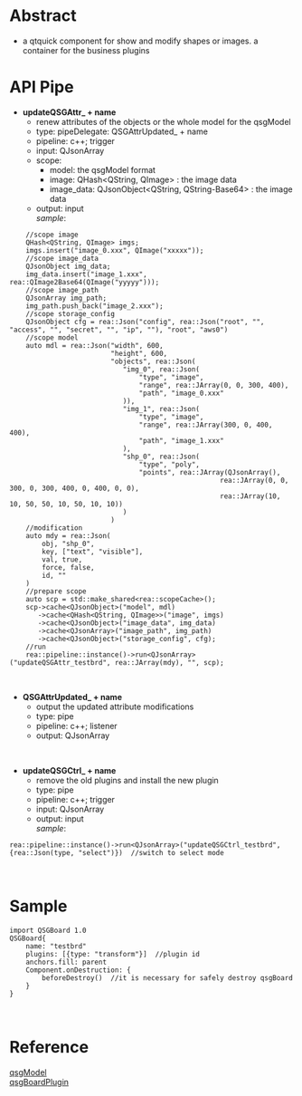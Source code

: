 # Abstract
* a qtquick component for show and modify shapes or images. a container for the business plugins  

# API Pipe
* **updateQSGAttr_ + name**  
    - renew attributes of the objects or the whole model for the qsgModel  
    - type: pipeDelegate: QSGAttrUpdated_ + name  
    - pipeline: c++; trigger    
    - input: QJsonArray  
    - scope:
        - model: the qsgModel format  
        - image: QHash<QString, QImage\> : the image data  
        - image_data: QJsonObject<QString, QString-Base64\> : the image data  
    - output: input  
_sample_:  
```
    //scope image
    QHash<QString, QImage> imgs;
    imgs.insert("image_0.xxx", QImage("xxxxx"));
    //scope image_data
    QJsonObject img_data;
    img_data.insert("image_1.xxx", rea::QImage2Base64(QImage("yyyyy")));
    //scope image_path
    QJsonArray img_path;
    img_path.push_back("image_2.xxx");
    //scope storage_config
    QJsonObject cfg = rea::Json("config", rea::Json("root", "", "access", "", "secret", "", "ip", ""), "root", "aws0")    
    //scope model
    auto mdl = rea::Json("width", 600,
                         "height", 600,
                         "objects", rea::Json( 
                            "img_0", rea::Json(
                                "type", "image",
                                "range", rea::JArray(0, 0, 300, 400),
                                "path", "image_0.xxx"
                            )),
                            "img_1", rea::Json(
                                "type", "image",
                                "range", rea::JArray(300, 0, 400, 400),
                                "path", "image_1.xxx"
                            ),
                            "shp_0", rea::Json(
                                "type", "poly",
                                "points", rea::JArray(QJsonArray(),
                                                    rea::JArray(0, 0, 300, 0, 300, 400, 0, 400, 0, 0),
                                                    rea::JArray(10, 10, 50, 50, 10, 50, 10, 10))
                            )
                         )
    //modification
    auto mdy = rea::Json(
        obj, "shp_0",
        key, ["text", "visible"],
        val, true,
        force, false,
        id, ""
    )
    //prepare scope                         
    auto scp = std::make_shared<rea::scopeCache>();
    scp->cache<QJsonObject>("model", mdl)
       ->cache<QHash<QString, QImage>>("image", imgs)
       ->cache<QJsonObject>("image_data", img_data)
       ->cache<QJsonArray>("image_path", img_path)
       ->cache<QJsonObject>("storage_config", cfg);
    //run
    rea::pipeline::instance()->run<QJsonArray>("updateQSGAttr_testbrd", rea::JArray(mdy), "", scp); 

```
</br>

* **QSGAttrUpdated_ + name**  
    - output the updated attribute modifications  
    - type: pipe  
    - pipeline: c++; listener    
    - output: QJsonArray  
</br>

* **updateQSGCtrl_ + name**  
    - remove the old plugins and install the new plugin  
    - type: pipe  
    - pipeline: c++; trigger  
    - input: QJsonArray  
    - output: input  
_sample_:  
```
rea::pipeline::instance()->run<QJsonArray>("updateQSGCtrl_testbrd",{rea::Json(type, "select")})  //switch to select mode
```  
</br>

# Sample
```
import QSGBoard 1.0
QSGBoard{
    name: "testbrd"
    plugins: [{type: "transform"}]  //plugin id
    anchors.fill: parent
    Component.onDestruction: {
        beforeDestroy()  //it is necessary for safely destroy qsgBoard
    }
}
```  
</br>

# Reference
[qsgModel](qsgModel.md)  
[qsgBoardPlugin](qsgBoardPlugin.md)